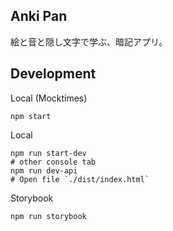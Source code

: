 ## Anki Pan

絵と音と隠し文字で学ぶ、暗記アプリ。


## Development

Local (Mocktimes)

```shell
npm start
```

Local

```shell
npm run start-dev
# other console tab
npm run dev-api
# Open file `./dist/index.html`
```


Storybook
```shell
npm run storybook
```
